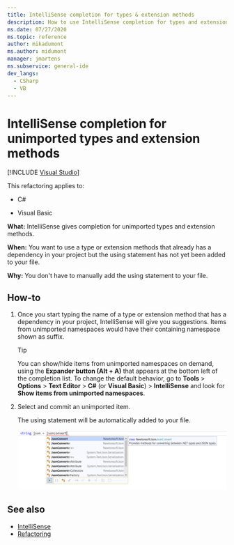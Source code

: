 ```yaml
---
title: IntelliSense completion for types & extension methods
description: How to use IntelliSense completion for types and extension methods that you haven't imported yet with a `using` directive.
ms.date: 07/27/2020
ms.topic: reference
author: mikadumont
ms.author: midumont
manager: jmartens
ms.subservice: general-ide
dev_langs:
  - CSharp
  - VB
---
```

# IntelliSense completion for unimported types and extension methods

 [!INCLUDE [Visual Studio](~/includes/applies-to-version/vs-windows-only.md)]

This refactoring applies to:

- C#

- Visual Basic

**What:** IntelliSense gives completion for unimported types and extension methods.

**When:** You want to use a type or extension methods that already has a dependency in your project but the using statement has not yet been added to your file.

**Why:** You don't have to manually add the using statement to your file.

## How-to

1. Once you start typing the name of a type or extension method that has a dependency in your project, IntelliSense will give you suggestions. Items from unimported namespaces would have their containing namespace shown as suffix.

   > [!TIP]
   > You can show/hide items from unimported namespaces on demand, using the **Expander button (Alt + A)** that appears at the bottom left of the completion list. To change the default behavior, go to **Tools** > **Options** > **Text Editor** > **C#** (or **Visual Basic**) > **IntelliSense** and look for **Show items from unimported namespaces**.

2. Select and commit an unimported item.

   The using statement will be automatically added to your file.

   ![IntelliSense completion for unimported types](media/intellisense-completion-unimported-types.png)

## See also

- [IntelliSense](../using-intellisense.md)
- [Refactoring](../refactoring-in-visual-studio.md)
